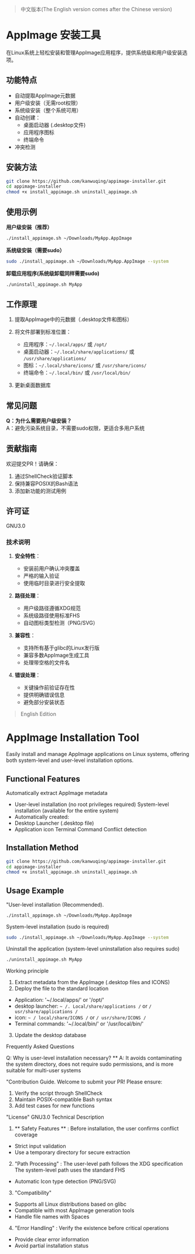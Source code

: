 > 中文版本(The English version comes after the Chinese version)

# AppImage 安装工具

在Linux系统上轻松安装和管理AppImage应用程序，提供系统级和用户级安装选项。

## 功能特点

- 自动提取AppImage元数据
- 用户级安装（无需root权限）
- 系统级安装（整个系统可用）
- 自动创建：
  - 桌面启动器 (.desktop文件)
  - 应用程序图标
  - 终端命令
- 冲突检测

## 安装方法

```bash
git clone https://github.com/kanwuqing/appimage-installer.git
cd appimage-installer
chmod +x install_appimage.sh uninstall_appimage.sh
```

## 使用示例

**用户级安装（推荐）**
```bash
./install_appimage.sh ~/Downloads/MyApp.AppImage
```

**系统级安装（需要sudo）**
```bash
sudo ./install_appimage.sh ~/Downloads/MyApp.AppImage --system
```

**卸载应用程序(系统级卸载同样需要sudo)**
```bash
./uninstall_appimage.sh MyApp
```

## 工作原理

1. 提取AppImage中的元数据（.desktop文件和图标）
2. 将文件部署到标准位置：
   - 应用程序：`~/.local/apps/` 或 `/opt/`
   - 桌面启动器：`~/.local/share/applications/` 或 `/usr/share/applications/`
   - 图标：`~/.local/share/icons/` 或 `/usr/share/icons/`
   - 终端命令：`~/.local/bin/` 或 `/usr/local/bin/`

3. 更新桌面数据库

## 常见问题

**Q：为什么需要用户级安装？**  
A：避免污染系统目录，不需要sudo权限，更适合多用户系统

## 贡献指南
欢迎提交PR！请确保：
1. 通过ShellCheck验证脚本
2. 保持兼容POSIX的Bash语法
3. 添加新功能的测试用例

## 许可证
GNU3.0
### 技术说明

1. **安全特性**：
   - 安装前用户确认冲突覆盖
   - 严格的输入验证
   - 使用临时目录进行安全提取

2. **路径处理**：
   - 用户级路径遵循XDG规范
   - 系统级路径使用标准FHS
   - 自动图标类型检测（PNG/SVG）

3. **兼容性**：
   - 支持所有基于glibc的Linux发行版
   - 兼容多数AppImage生成工具
   - 处理带空格的文件名

4. **错误处理**：
   - 关键操作前验证存在性
   - 提供明确错误信息
   - 避免部分安装状态



> English Edition
# AppImage Installation Tool

Easily install and manage AppImage applications on Linux systems, offering both system-level and user-level installation options.

## Functional Features

Automatically extract AppImage metadata
- User-level installation (no root privileges required)
System-level installation (available for the entire system)
- Automatically created:
- Desktop Launcher (.desktop file)
- Application icon
Terminal Command
Conflict detection

## Installation Method

```bash
git clone https://github.com/kanwuqing/appimage-installer.git
cd appimage-installer
chmod +x install_appimage.sh uninstall_appimage.sh
```

## Usage Example

"User-level installation (Recommended).
```bash
./install_appimage.sh ~/Downloads/MyApp.AppImage
```

System-level installation (sudo is required)
```bash
sudo ./install_appimage.sh ~/Downloads/MyApp.AppImage --system
```

Uninstall the application (system-level uninstallation also requires sudo)
```bash
./uninstall_appimage.sh MyApp
```

Working principle

1. Extract metadata from the AppImage (.desktop files and ICONS)
2. Deploy the file to the standard location
- Application: '~/.local/apps/' or '/opt/'
- desktop launcher: ` ~ /. Local/share/applications / ` or ` / usr/share/applications / `
- icon: ` ~ / local/share/ICONS / ` or ` / usr/share/ICONS / `
- Terminal commands: '~/.local/bin/' or '/usr/local/bin/'

3. Update the desktop database

Frequently Asked Questions

Q: Why is user-level installation necessary? **
A: It avoids contaminating the system directory, does not require sudo permissions, and is more suitable for multi-user systems

"Contribution Guide.
Welcome to submit your PR! Please ensure:
1. Verify the script through ShellCheck
2. Maintain POSIX-compatible Bash syntax
3. Add test cases for new functions

"License"
GNU3.0
Technical Description

1. ** Safety Features ** :
Before installation, the user confirms conflict coverage
- Strict input validation
- Use a temporary directory for secure extraction

2. "Path Processing" :
The user-level path follows the XDG specification
The system-level path uses the standard FHS
- Automatic Icon type detection (PNG/SVG)

3. "Compatibility"
- Supports all Linux distributions based on glibc
- Compatible with most AppImage generation tools
- Handle file names with Spaces

4. "Error Handling" :
Verify the existence before critical operations
- Provide clear error information
- Avoid partial installation status
